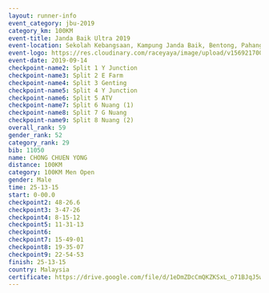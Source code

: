 ```yaml
---
layout: runner-info 
event_category: jbu-2019 
category_km: 100KM 
event-title: Janda Baik Ultra 2019  
event-location: Sekolah Kebangsaan, Kampung Janda Baik, Bentong, Pahang, Malaysia 
event-logo: https://res.cloudinary.com/raceyaya/image/upload/v1569217009/logo/janda-baik_vch1pc.jpg 
event-date: 2019-09-14 
checkpoint-name2: Split 1 Y Junction 
checkpoint-name3: Split 2 E Farm 
checkpoint-name4: Split 3 Genting 
checkpoint-name5: Split 4 Y Junction 
checkpoint-name6: Split 5 ATV 
checkpoint-name7: Split 6 Nuang (1) 
checkpoint-name8: Split 7 G Nuang 
checkpoint-name9: Split 8 Nuang (2) 
overall_rank: 59
gender_rank: 52
category_rank: 29
bib: 11050
name: CHONG CHUEN YONG
distance: 100KM
category: 100KM Men Open
gender: Male
time: 25-13-15
start: 0-00.0
checkpoint2: 48-26.6
checkpoint3: 3-47-26
checkpoint4: 8-15-12
checkpoint5: 11-31-13
checkpoint6: 
checkpoint7: 15-49-01
checkpoint8: 19-35-07
checkpoint9: 22-54-53
finish: 25-13-15
country: Malaysia
certificate: https://drive.google.com/file/d/1eDmZDcCmQKZKSxL_o71BJqJ5wUVo8vNJ/view?usp=sharing
---
```

